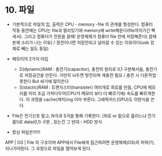 # 10. 파일

- 기본적으로 파일의 입, 출력은 CPU - memory -file 의 관계를 형성한다. 컴퓨터 작동 동안에는 CPU는 file과 멀리있기에 memory에 write해둔다(file까지가긴 빡세서). 그리고 컴퓨터가 전원을 끌때! 운영체제가  컴퓨터 file 안에 저장해준다( 끌때 본체 소리가 나는 이유) / 정전이나면 저장안되고 날라갈 수 있는 이유이다(usb 강제로 빼는 일도 동일)

- 메모리의 2가지 타입

  - D(dynamic)RAM : 충전기(capacitor), 충전의 원리로 0,1 구분해서씀,  충전기로 저장공간을 만든다. 가만히 놔두면 방전되며 재충전 필요 / 충전 시 다른작업 못한다 But 싸기에 많이쓴다
  - S(stactic)RAM : 트랜지스터(transister) 여러개로 회로를 만듬, CPU에 메모리를 미리 조금 가져다두어(CPU가 메모리 보다 더 빠르기에) 속도를 빠르게한다. 이 과정을 cache(캐치)ing 이라 부른다. 그래픽카드(GPU)도 이방식을 쓴다.

- File은 전기신호 말고, N극과 S극을 통해 기록한다. (위로 or 밑으로 흘리느냐 전기를!)로 data(0,1) 구분 , 읽는건 그 반대 - HDD 방식 

-  항상 파일은!!!!!!

  APP | OS | File  의 구조이며 APP에서 File에게 접근하려면 운영체제(OS)의 허락(?), 지나가야된다. 그 과정으로 파일을 열어보게 된다.
